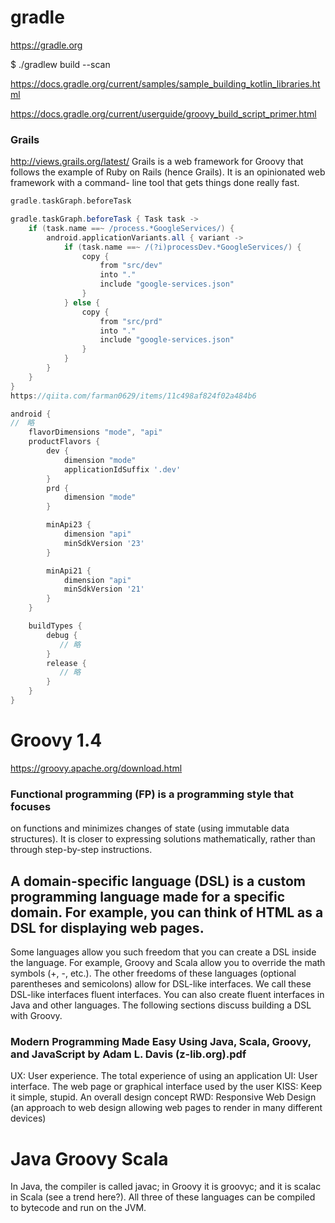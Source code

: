 # gradle
https://gradle.org

$ ./gradlew build --scan

https://docs.gradle.org/current/samples/sample_building_kotlin_libraries.html

https://docs.gradle.org/current/userguide/groovy_build_script_primer.html
### Grails
http://views.grails.org/latest/
Grails is a web framework for Groovy that follows the example of Ruby on Rails (hence Grails). It is an opinionated web framework with a command- line tool that gets things done really fast. 
```gradle
gradle.taskGraph.beforeTask 

gradle.taskGraph.beforeTask { Task task ->
    if (task.name ==~ /process.*GoogleServices/) {
        android.applicationVariants.all { variant ->
            if (task.name ==~ /(?i)processDev.*GoogleServices/) {
                copy {
                    from "src/dev"
                    into "."
                    include "google-services.json"
                }
            } else {
                copy {
                    from "src/prd"
                    into "."
                    include "google-services.json"
                }
            }
        }
    }
}
https://qiita.com/farman0629/items/11c498af824f02a484b6

android {
//　略
    flavorDimensions "mode", "api"
    productFlavors {
        dev {
            dimension "mode"
            applicationIdSuffix '.dev'
        }
        prd {
            dimension "mode"
        }

        minApi23 {
            dimension "api"
            minSdkVersion '23'
        }

        minApi21 {
            dimension "api"
            minSdkVersion '21'
        }
    }

    buildTypes {
        debug {
           // 略
        }
        release {
           // 略
        }
    }
}
```



# Groovy 1.4
https://groovy.apache.org/download.html

### Functional programming (FP) is a programming style that focuses
on functions and minimizes changes of state (using immutable data structures). It is closer to expressing solutions mathematically, rather than through step-by-step instructions.

## A domain-specific language (DSL) is a custom programming language made for a specific domain. For example, you can think of HTML as a DSL for displaying web pages.
Some languages allow you such freedom that you can create a DSL inside the language. For example, Groovy and Scala allow you to override the math symbols (+, -, etc.). The other freedoms of these languages (optional parentheses and semicolons) allow for DSL-like interfaces. We call these DSL-like interfaces fluent interfaces.
You can also create fluent interfaces in Java and other languages. The following sections discuss building a DSL with Groovy.

### Modern Programming Made Easy Using Java, Scala, Groovy, and JavaScript by Adam L. Davis (z-lib.org).pdf
UX: User experience. The total experience of using an application
UI: User interface. The web page or graphical interface used by the user
KISS: Keep it simple, stupid. An overall design concept
RWD: Responsive Web Design (an approach to web design allowing web pages to render in many different devices)

# Java Groovy Scala
In Java, the compiler is called javac; in Groovy it is groovyc; and it is scalac in Scala (see a trend here?). All three of these languages can be compiled to bytecode and run on the JVM.

